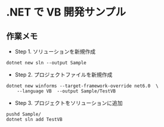 # .NET で VB 開発サンプル

##  作業メモ

- Step 1. ソリューションを新規作成

```
dotnet new sln --output Sample
```

- Step 2. プロジェクトファイルを新規作成

```
dotnet new winforms --target-framework-override net6.0  \
    --language VB  --output Sample/TestVB
```

- Step 3. プロジェクトをソリューションに追加

```
pushd Sample/
dotnet sln add TestVB
```
